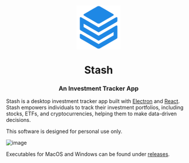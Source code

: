 <p align="center">
  <a href="https://github.com/samuel-johnston/Stash">
    <img src="src/assets/icons/icon.svg" width="120px" align="center" alt="Stash logo">
  </a>
  <h1 align="center">Stash</h1>
  <h3 align="center">An Investment Tracker App</h3>
</p>

Stash is a desktop investment tracker app built with [Electron](https://electronjs.org) and [React](https://react.dev). Stash empowers individuals to track their investment portfolios, including stocks, ETFs, and cryptocurrencies, helping them to make data-driven decisions.

This software is designed for personal use only.

![image](https://github.com/user-attachments/assets/f8f5e29a-07a4-4bdb-b076-863564894416)

Executables for MacOS and Windows can be found under [releases](https://github.com/samuel-johnston/Stash/releases).
